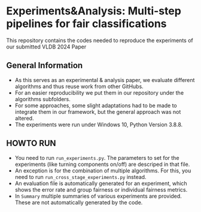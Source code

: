 # Experiments&Analysis: Multi-step pipelines for fair classifications

This repository contains the codes needed to reproduce the experiments of our submitted VLDB 2024 Paper

## General Information

- As this serves as an experimental & analysis paper, we evaluate different algorithms and thus reuse work from other GitHubs.<br />
- For an easier reproducibility we put them in our repository under the algorithms subfolders.<br />
- For some approaches, some slight adaptations had to be made to integrate them in our framework, but the general approach was not altered.<br />
- The experiments were run under Windows 10, Python Version 3.8.8.

## HOWTO RUN

- You need to run `run_experiments.py`. The parameters to set for the experiments (like turning components on/off) are descriped in that file.<br />
- An exception is for the combination of multiple algorithms. For this, you need to run `run_cross_stage_experiments.py` instead.<br />
- An evaluation file is automatically generated for an experiment, which shows the error rate and group fairness or individual fairness metrics.<br />
- In `Summary` multiple summaries of various experiments are provided. These are not automatically generated by the code.
